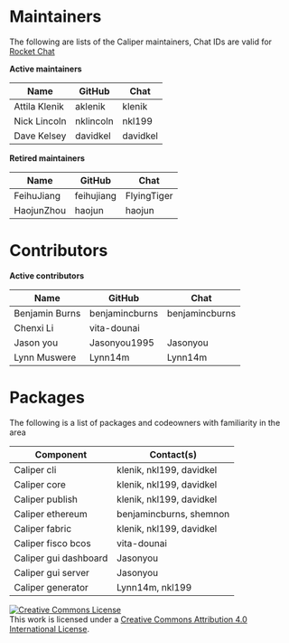 Maintainers
===========
The following are lists of the Caliper maintainers, Chat IDs are valid for [Rocket Chat](https://chat.hyperledger.org/channel/caliper)

**Active maintainers**

| Name                      | GitHub           | Chat           |
|---------------------------|------------------|----------------|
| Attila Klenik             | aklenik          | klenik         |
| Nick Lincoln              | nklincoln        | nkl199         |
| Dave Kelsey               | davidkel         | davidkel       |


**Retired maintainers**

| Name                      | GitHub           | Chat           |
|---------------------------|------------------|----------------|
| FeihuJiang                | feihujiang       | FlyingTiger    |
| HaojunZhou                | haojun           | haojun         |


Contributors
===========
**Active contributors**

| Name                      | GitHub           | Chat           |
|---------------------------|------------------|----------------|
| Benjamin Burns            | benjamincburns   | benjamincburns |
| Chenxi Li                 | vita-dounai      |                |
| Jason you                 | Jasonyou1995     | Jasonyou       |
| Lynn Muswere              | Lynn14m          | Lynn14m        |


Packages
===========

The following is a list of packages and codeowners with familiarity in the area

| Component                 | Contact(s)       |
|---------------------------|------------------|
| Caliper cli               | klenik, nkl199, davidkel |
| Caliper core              | klenik, nkl199, davidkel |
| Caliper publish           | klenik, nkl199, davidkel |
| Caliper ethereum          | benjamincburns, shemnon |
| Caliper fabric            | klenik, nkl199, davidkel |
| Caliper fisco bcos        | vita-dounai      |
| Caliper gui dashboard     | Jasonyou         |
| Caliper gui server        | Jasonyou         |
| Caliper generator         | Lynn14m, nkl199  |

<a rel="license" href="http://creativecommons.org/licenses/by/4.0/"><img alt="Creative Commons License" style="border-width:0" src="https://i.creativecommons.org/l/by/4.0/88x31.png" /></a><br />This work is licensed under a <a rel="license" href="http://creativecommons.org/licenses/by/4.0/">Creative Commons Attribution 4.0 International License</a>.

